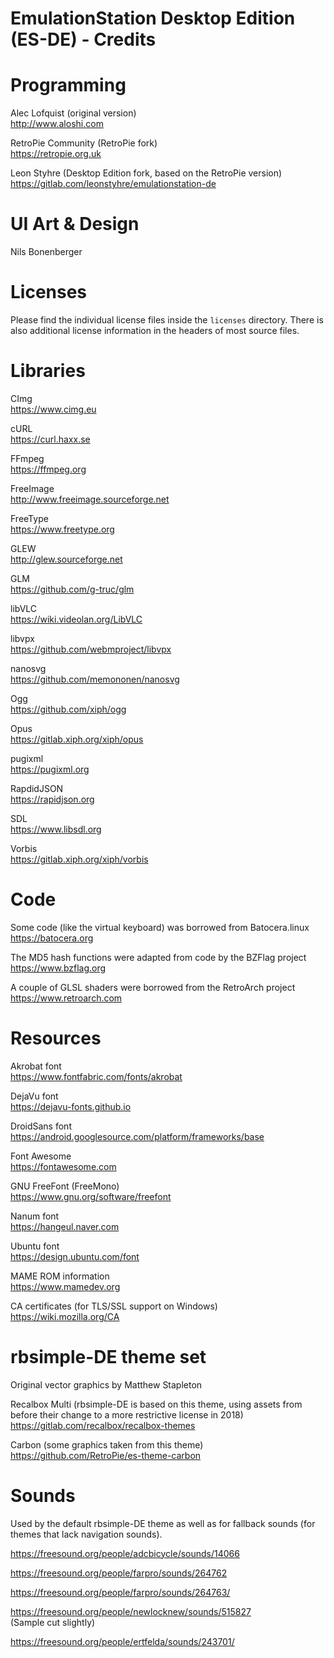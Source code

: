 # EmulationStation Desktop Edition (ES-DE) - Credits

# Programming

Alec Lofquist (original version) \
http://www.aloshi.com

RetroPie Community (RetroPie fork) \
https://retropie.org.uk

Leon Styhre (Desktop Edition fork, based on the RetroPie version) \
https://gitlab.com/leonstyhre/emulationstation-de

# UI Art & Design

Nils Bonenberger

# Licenses

Please find the individual license files inside the `licenses` directory. There is also additional license information in the headers of most source files.

# Libraries

CImg \
https://www.cimg.eu

cURL \
https://curl.haxx.se

FFmpeg \
https://ffmpeg.org

FreeImage \
http://www.freeimage.sourceforge.net

FreeType \
https://www.freetype.org

GLEW \
http://glew.sourceforge.net

GLM \
https://github.com/g-truc/glm

libVLC \
https://wiki.videolan.org/LibVLC

libvpx \
https://github.com/webmproject/libvpx

nanosvg \
https://github.com/memononen/nanosvg

Ogg \
https://github.com/xiph/ogg

Opus \
https://gitlab.xiph.org/xiph/opus

pugixml \
https://pugixml.org

RapdidJSON \
https://rapidjson.org

SDL \
https://www.libsdl.org

Vorbis \
https://gitlab.xiph.org/xiph/vorbis

# Code

Some code (like the virtual keyboard) was borrowed from Batocera.linux \
https://batocera.org

The MD5 hash functions were adapted from code by the BZFlag project \
https://www.bzflag.org

A couple of GLSL shaders were borrowed from the RetroArch project \
https://www.retroarch.com

# Resources

Akrobat font \
https://www.fontfabric.com/fonts/akrobat

DejaVu font \
https://dejavu-fonts.github.io

DroidSans font \
https://android.googlesource.com/platform/frameworks/base

Font Awesome \
https://fontawesome.com

GNU FreeFont (FreeMono) \
https://www.gnu.org/software/freefont

Nanum font \
https://hangeul.naver.com

Ubuntu font \
https://design.ubuntu.com/font

MAME ROM information \
https://www.mamedev.org

CA certificates (for TLS/SSL support on Windows) \
https://wiki.mozilla.org/CA

# rbsimple-DE theme set

Original vector graphics by Matthew Stapleton

Recalbox Multi (rbsimple-DE is based on this theme, using assets from before their change to a more restrictive license in 2018) \
https://gitlab.com/recalbox/recalbox-themes

Carbon (some graphics taken from this theme) \
https://github.com/RetroPie/es-theme-carbon

# Sounds

Used by the default rbsimple-DE theme as well as for fallback sounds (for themes that lack navigation sounds).

https://freesound.org/people/adcbicycle/sounds/14066

https://freesound.org/people/farpro/sounds/264762

https://freesound.org/people/farpro/sounds/264763/

https://freesound.org/people/newlocknew/sounds/515827 \
(Sample cut slightly)

https://freesound.org/people/ertfelda/sounds/243701/
